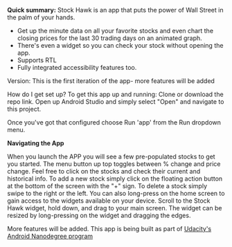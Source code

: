 **Quick summary:** Stock Hawk is an app that puts the power of Wall Street in the palm of your hands. 

* Get up the minute data on all your favorite stocks and even chart the closing prices for the last 30 trading days on an animated graph. 
* There's even a widget so you can check your stock without opening the app.
* Supports RTL 
* Fully integrated accessibility features too. 

Version: This is the first iteration of the app- more features will be added

How do I get set up?
To get this app up and running:
Clone or download the repo link.
Open up Android Studio and simply select "Open" and navigate to this project.


Once you've got that configured choose Run 'app' from the Run dropdown menu.

**Navigating the App**

When you launch the APP you will see a few pre-populated stocks to get you started. 
The menu button up top toggles between % change and price change. 
Feel free to click on the stocks and check their current and historical info.
To add a new stock simply click on the floating action button at the bottom of the screen with the "+" sign.
To delete a stock simply swipe to the right or the left.
You can also long-press on the home screen to gain access to the widgets available on your device.
Scroll to the Stock Hawk widget, hold down, and drag to your main screen. 
The widget can be resized by long-pressing on the widget and dragging the edges.

More features will be added. This app is being built as part of [Udacity's Android Nanodegree program]((https://www.udacity.com/nanodegree))